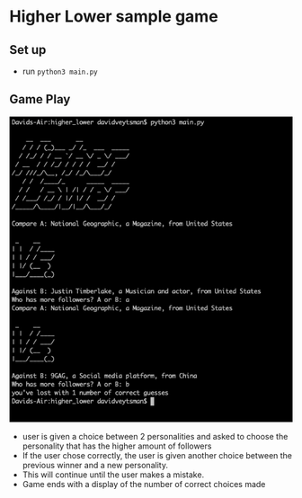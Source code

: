 # Higher Lower sample game

## Set up

- run `python3 main.py`

## Game Play

![higher lower game play](image.png)

- user is given a choice between 2 personalities and asked to choose the personality that has the higher amount of followers
- If the user chose correctly, the user is given another choice between the previous winner and a new personality.
- This will continue until the user makes a mistake.
- Game ends with a display of the number of correct choices made
